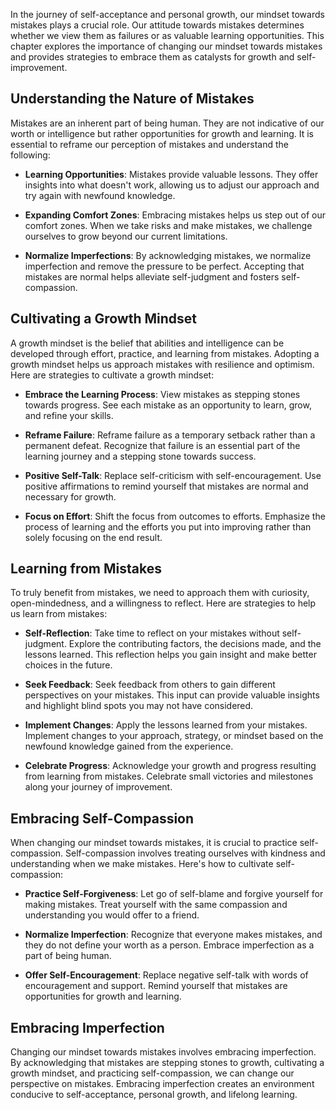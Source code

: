 
In the journey of self-acceptance and personal growth, our mindset towards mistakes plays a crucial role. Our attitude towards mistakes determines whether we view them as failures or as valuable learning opportunities. This chapter explores the importance of changing our mindset towards mistakes and provides strategies to embrace them as catalysts for growth and self-improvement.

Understanding the Nature of Mistakes
------------------------------------

Mistakes are an inherent part of being human. They are not indicative of our worth or intelligence but rather opportunities for growth and learning. It is essential to reframe our perception of mistakes and understand the following:

* **Learning Opportunities**: Mistakes provide valuable lessons. They offer insights into what doesn't work, allowing us to adjust our approach and try again with newfound knowledge.

* **Expanding Comfort Zones**: Embracing mistakes helps us step out of our comfort zones. When we take risks and make mistakes, we challenge ourselves to grow beyond our current limitations.

* **Normalize Imperfections**: By acknowledging mistakes, we normalize imperfection and remove the pressure to be perfect. Accepting that mistakes are normal helps alleviate self-judgment and fosters self-compassion.

Cultivating a Growth Mindset
----------------------------

A growth mindset is the belief that abilities and intelligence can be developed through effort, practice, and learning from mistakes. Adopting a growth mindset helps us approach mistakes with resilience and optimism. Here are strategies to cultivate a growth mindset:

* **Embrace the Learning Process**: View mistakes as stepping stones towards progress. See each mistake as an opportunity to learn, grow, and refine your skills.

* **Reframe Failure**: Reframe failure as a temporary setback rather than a permanent defeat. Recognize that failure is an essential part of the learning journey and a stepping stone towards success.

* **Positive Self-Talk**: Replace self-criticism with self-encouragement. Use positive affirmations to remind yourself that mistakes are normal and necessary for growth.

* **Focus on Effort**: Shift the focus from outcomes to efforts. Emphasize the process of learning and the efforts you put into improving rather than solely focusing on the end result.

Learning from Mistakes
----------------------

To truly benefit from mistakes, we need to approach them with curiosity, open-mindedness, and a willingness to reflect. Here are strategies to help us learn from mistakes:

* **Self-Reflection**: Take time to reflect on your mistakes without self-judgment. Explore the contributing factors, the decisions made, and the lessons learned. This reflection helps you gain insight and make better choices in the future.

* **Seek Feedback**: Seek feedback from others to gain different perspectives on your mistakes. This input can provide valuable insights and highlight blind spots you may not have considered.

* **Implement Changes**: Apply the lessons learned from your mistakes. Implement changes to your approach, strategy, or mindset based on the newfound knowledge gained from the experience.

* **Celebrate Progress**: Acknowledge your growth and progress resulting from learning from mistakes. Celebrate small victories and milestones along your journey of improvement.

Embracing Self-Compassion
-------------------------

When changing our mindset towards mistakes, it is crucial to practice self-compassion. Self-compassion involves treating ourselves with kindness and understanding when we make mistakes. Here's how to cultivate self-compassion:

* **Practice Self-Forgiveness**: Let go of self-blame and forgive yourself for making mistakes. Treat yourself with the same compassion and understanding you would offer to a friend.

* **Normalize Imperfection**: Recognize that everyone makes mistakes, and they do not define your worth as a person. Embrace imperfection as a part of being human.

* **Offer Self-Encouragement**: Replace negative self-talk with words of encouragement and support. Remind yourself that mistakes are opportunities for growth and learning.

Embracing Imperfection
----------------------

Changing our mindset towards mistakes involves embracing imperfection. By acknowledging that mistakes are stepping stones to growth, cultivating a growth mindset, and practicing self-compassion, we can change our perspective on mistakes. Embracing imperfection creates an environment conducive to self-acceptance, personal growth, and lifelong learning.

